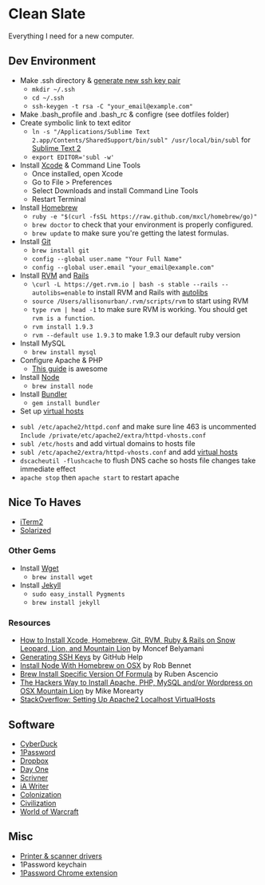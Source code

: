 Clean Slate
===========

Everything I need for a new computer.

## Dev Environment
- Make .ssh directory & [generate new ssh key pair](https://help.github.com/articles/generating-ssh-keys)
  * `mkdir ~/.ssh`
  * `cd ~/.ssh`
  * `ssh-keygen -t rsa -C "your_email@example.com"`
- Make .bash_profile and .bash_rc & configre (see dotfiles folder)
- Create symbolic link to text editor
  * `ln -s "/Applications/Sublime Text 2.app/Contents/SharedSupport/bin/subl" /usr/local/bin/subl` for [Sublime Text 2](http://www.sublimetext.com/)
  * `export EDITOR='subl -w'`
- Install [Xcode](https://itunes.apple.com/us/app/xcode/id497799835?mt=12) & Command Line Tools
  * Once installed, open Xcode
  * Go to File > Preferences
  * Select Downloads and install Command Line Tools
  * Restart Terminal
- Install [Homebrew](http://brew.sh/) 
  * `ruby -e "$(curl -fsSL https://raw.github.com/mxcl/homebrew/go)"`
  * `brew doctor` to check that your environment is properly configured.
  * `brew update` to make sure you're getting the latest formulas.
- Install [Git](http://git-scm.com/)
  * `brew install git`
  * `config --global user.name "Your Full Name"`
  * `config --global user.email "your_email@example.com"`
- Install [RVM](https://rvm.io/) and [Rails](http://rubyonrails.org/)
  * `\curl -L https://get.rvm.io | bash -s stable --rails --autolibs=enable` to install RVM and Rails with [autolibs](https://rvm.io/rvm/autolibs)
  * `source /Users/allisonurban/.rvm/scripts/rvm` to start using RVM
  * `type rvm | head -1` to make sure RVM is working. You should get `rvm is a function`.
  * `rvm install 1.9.3`
  * `rvm --default use 1.9.3` to make 1.9.3 our default ruby version
- Install MySQL
  * `brew install mysql`
- Configure Apache & PHP
  * [This guide](http://www.morearty.com/blog/2013/02/03/the-hackers-way-to-install-apache-php-mysql-and-or-wordpress-on-osx-mountain-lion/) is awesome
- Install [Node](http://nodejs.org/)
  * `brew install node`
- Install [Bundler](http://bundler.io/)
  * `gem install bundler`
- Set up [virtual hosts](http://stackoverflow.com/questions/1454671/apache-2-2-localhost-virtualhosts-problems)
 * `subl /etc/apache2/httpd.conf` and make sure line 463 is uncommented `Include /private/etc/apache2/extra/httpd-vhosts.conf` 
 * `subl /etc/hosts` and add virtual domains to hosts file 
 * `subl /etc/apache2/extra/httpd-vhosts.conf` and add [virtual hosts](http://stackoverflow.com/questions/1454671/apache-2-2-localhost-virtualhosts-problems)
 * `dscacheutil -flushcache` to flush DNS cache so hosts file changes take immediate effect
 * `apache stop` then `apache start` to restart apache

## Nice To Haves
- [iTerm2](http://www.iterm2.com/)
- [Solarized](http://ethanschoonover.com/solarized)

### Other Gems
- Install [Wget](http://en.wikipedia.org/wiki/Wget)
  * `brew install wget`
- Install [Jekyll](http://jekyllrb.com/)
  * `sudo easy_install Pygments`
  * `brew install jekyll`


### Resources
- [How to Install Xcode, Homebrew, Git, RVM, Ruby & Rails on Snow Leopard, Lion, and Mountain Lion](http://www.moncefbelyamani.com/how-to-install-xcode-homebrew-git-rvm-ruby-on-mac/) by Moncef Belyamani 
- [Generating SSH Keys](https://help.github.com/articles/generating-ssh-keys) by GitHub Help
- [Install Node With Homebrew on OSX](http://madebyhoundstooth.com/blog/install-node-with-homebrew-on-os-x/) by Rob Bennet
- [Brew Install Specific Version Of Formula](https://coderwall.com/p/lqphzg) by Ruben Ascencio
- [The Hackers Way to Install Apache, PHP, MySQL and/or Wordpress on OSX Mountain Lion](http://www.morearty.com/blog/2013/02/03/the-hackers-way-to-install-apache-php-mysql-and-or-wordpress-on-osx-mountain-lion/) by Mike Morearty
- [StackOverflow: Setting Up Apache2 Localhost VirtualHosts](http://stackoverflow.com/questions/1454671/apache-2-2-localhost-virtualhosts-problems)

## Software
- [CyberDuck](http://cyberduck.ch/)
- [1Password](https://agilebits.com/onepassword)
- [Dropbox](https://www.dropbox.com/)
- [Day One](https://itunes.apple.com/us/app/day-one-journal-diary/id421706526?mt=8)
- [Scrivner](https://itunes.apple.com/us/app/scrivener/id418889511?mt=12)
- [iA Writer](https://itunes.apple.com/us/app/ia-writer/id439623248?mt=12)
- [Colonization](https://itunes.apple.com/us/app/sid-meiers-civilization-iv/id411705368?mt=12)
- [Civilization](https://itunes.apple.com/us/app/civilization-v-campaign-edition/id439924718?mt=12)
- [World of Warcraft](https://us.battle.net/account/download/)

## Misc
- [Printer & scanner drivers](http://www.usa.canon.com/cusa/support/consumer/printers_multifunction/pixma_mx_series/pixma_mx320#DriversAndSoftware)
- 1Password keychain
- [1Password Chrome extension](https://agilebits.com/extensions/mac/index.html)


